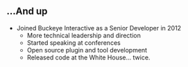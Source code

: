 ##  &hellip;And up

* Joined Buckeye Interactive as a Senior Developer in 2012
	* More technical leadership and direction <!-- .element: class="fragment" -->
	* Started speaking at conferences <!-- .element: class="fragment" -->
	* Open source plugin and tool development <!-- .element: class="fragment" -->
	* Released code at the White House<!-- .element: class="fragment" --><span class="fragment">&hellip; twice.</span>